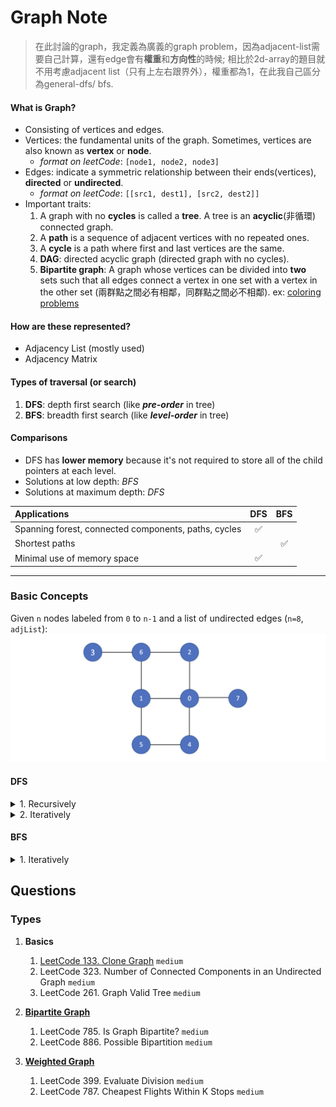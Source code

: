 # Graph Note
> 在此討論的graph，我定義為廣義的graph problem，因為adjacent-list需要自己計算，還有edge會有**權重**和**方向性**的時候; 相比於2d-array的題目就不用考慮adjacent list（只有上左右跟界外），權重都為1，在此我自己區分為general-dfs/ bfs.
####    What is Graph?
- Consisting of vertices and edges.
- Vertices: the fundamental units of the graph. Sometimes, vertices are also known as **vertex** or **node**.
  - *format on leetCode*: ``[node1, node2, node3]``
- Edges: indicate a symmetric relationship between their ends(vertices), **directed** or **undirected**. 
  - *format on leetCode*: ``[[src1, dest1], [src2, dest2]]``
- Important traits:
    1. A graph with no **cycles** is called a **tree**. A tree is an **acyclic**(非循環) connected graph.
    2. A **path** is a sequence of adjacent vertices with no repeated ones.
    3. A **cycle** is a path where first and last vertices are the same.
    4. **DAG**: directed acyclic graph (directed graph with no cycles).
    5. **Bipartite graph**: A graph whose vertices can be divided into **two** sets such that all edges connect a vertex in one set with a vertex in the other set
       (兩群點之間必有相鄰，同群點之間必不相鄰). ex: [coloring problems](https://leetcode.com/problems/possible-bipartition/solutions/213114/The-classical-graph-problem-%222-Coloring-Problem%22-solved-using-DFS/)

####    How are these represented?
- Adjacency List (mostly used)
- Adjacency Matrix

####    Types of traversal (or search)
1. **DFS**: depth first search (like ***pre-order*** in tree)
2. **BFS**: breadth first search (like ***level-order*** in tree)

####    Comparisons
- DFS has **lower memory** because it's not required to store all of the child pointers at each level.
- Solutions at low depth: *BFS*
- Solutions at maximum depth: *DFS*

| Applications                                         | DFS | BFS |
|:-----------------------------------------------------|:---:|:---:|
| Spanning forest, connected components, paths, cycles |  ✅  |     |
| Shortest paths                                       |     |  ✅  |
| Minimal use of memory space                          |  ✅  |     |
***

###  Basic Concepts
  Given ``n`` nodes labeled from ``0`` to ``n-1`` and a list of undirected edges (``n=8``, ``adjList``):
  ![Alt text](traversals/graph-dfs.png "Optional title")

####  DFS 
<details>
    <summary>1.  Recursively</summary>

```js
// ...

const dfsRecursive = start => {
  // O(V + E)
  const path = [];
  const visited = {};
  
  // visited都是在node進去dfs裡才會紀錄
  // 進stack則是，node進去，visited也要同步紀錄
  const dfs = node => {
      if (node === undefined || node === null) return;
  
      visited[node] = true;
      path.push(node);
  
      for (let neighbor of adjList[node]) {
        if (!visited[neighbor]) dfs(neighbor);
      }
  };
  
  dfs(start);
  return path;
};

// start traversal from node 3
// 3, 6, 2, 0, 1, 5, 4, 7

dfsRecursive(3);
```
</details>

<details>
    <summary>2.  Iteratively</summary>

```js
// ...

const dfsIterative = start => {
  // O(V + E)
  const stack = [];
  const visited = {};
  const path = [];

  // init
  stack.push(start);
  visited[start] = true;

  while (stack.length > 0) {
  const pop = stack.pop();
  path.push(pop);

    for (let neighbor of adjList[pop]) {
      if (!visited[neighbor]) {
        visited[neighbor] = true;
        stack.push(neighbor);
      }
    }
  }

  return path;
};

// start traversal from node 3
//  3, 6, 1, 0, 7, 4, 5, 2
dfsIterative(3);
```
</details>

####  BFS 
<details>
    <summary>1.  Iteratively</summary>

```js
// ...

const bfsIterative = start => {
  // O(V + E)
  const queue = [];
  const visited = {};
  const path = [];

  // init
  // 進queue時，visited也要同步更新紀錄
  queue.push(start);
  visited[start] = true;

  while (queue.length > 0) {
    const shift = queue.shift();
    path.push(shift);

    for (let neighbor of adjList[shift]) {
      if (!visited[neighbor]) {
        // 進queue, visited更新，是一組的動作
        visited[neighbor] = true;
        queue.push(neighbor);
      }
    }
  }

return path;
};

// start traversal from node 3
// 3 6 2 1 0 5 4 7
bfsIterative(3);
```
</details>

##  Questions
### Types
1. **Basics**
   1. [LeetCode 133. Clone Graph](https://leetcode.com/problems/clone-graph/) ``medium``
   2. LeetCode 323. Number of Connected Components in an Undirected Graph ``medium``
   3. LeetCode 261. Graph Valid Tree ``medium``
     
   
2. [**Bipartite Graph**](./bipartite-graph)
   1. LeetCode 785. Is Graph Bipartite? ``medium``
   2. LeetCode 886. Possible Bipartition ``medium``
   
3. [**Weighted Graph**](./weighted-graph)
   1. LeetCode 399. Evaluate Division ``medium``
   2. LeetCode 787. Cheapest Flights Within K Stops ``medium``